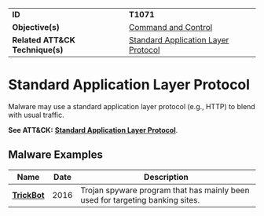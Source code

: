 |||
|---------|------------------------|
|**ID**|**T1071**|
|**Objective(s)**|[Command and Control](https://github.com/MBCProject/mbc-markdown/tree/master/command-and-control)|
|**Related ATT&CK Technique(s)**|[Standard Application Layer Protocol](https://attack.mitre.org/techniques/T1071/)|

Standard Application Layer Protocol
===================================
Malware may use a standard application layer protocol (e.g., HTTP) to blend with usual traffic.

**See ATT&CK:** [**Standard Application Layer Protocol**](https://attack.mitre.org/techniques/T1071/).

Malware Examples
----------------
|Name|Date|Description|
|-----------------------------|-----------|-----------------------------|
|[**TrickBot**](https://github.com/MBCProject/mbc-markdown/tree/master/xample-malware/trickbot.md)|2016|Trojan spyware program that has mainly been used for targeting banking sites.|
